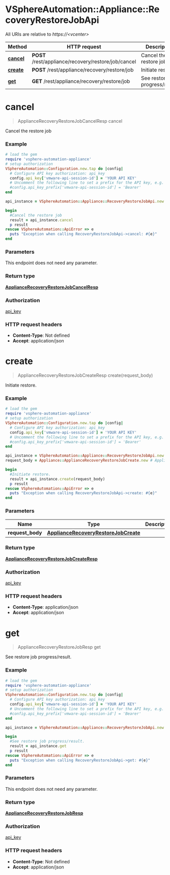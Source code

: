 # VSphereAutomation::Appliance::RecoveryRestoreJobApi

All URIs are relative to *https://&lt;vcenter&gt;*

Method | HTTP request | Description
------------- | ------------- | -------------
[**cancel**](RecoveryRestoreJobApi.md#cancel) | **POST** /rest/appliance/recovery/restore/job/cancel | Cancel the restore job
[**create**](RecoveryRestoreJobApi.md#create) | **POST** /rest/appliance/recovery/restore/job | Initiate restore.
[**get**](RecoveryRestoreJobApi.md#get) | **GET** /rest/appliance/recovery/restore/job | See restore job progress/result.


# **cancel**
> ApplianceRecoveryRestoreJobCancelResp cancel

Cancel the restore job

### Example
```ruby
# load the gem
require 'vsphere-automation-appliance'
# setup authorization
VSphereAutomation::Configuration.new.tap do |config|
  # Configure API key authorization: api_key
  config.api_key['vmware-api-session-id'] = 'YOUR API KEY'
  # Uncomment the following line to set a prefix for the API key, e.g. 'Bearer' (defaults to nil)
  #config.api_key_prefix['vmware-api-session-id'] = 'Bearer'
end

api_instance = VSphereAutomation::Appliance::RecoveryRestoreJobApi.new

begin
  #Cancel the restore job
  result = api_instance.cancel
  p result
rescue VSphereAutomation::ApiError => e
  puts "Exception when calling RecoveryRestoreJobApi->cancel: #{e}"
end
```

### Parameters
This endpoint does not need any parameter.

### Return type

[**ApplianceRecoveryRestoreJobCancelResp**](ApplianceRecoveryRestoreJobCancelResp.md)

### Authorization

[api_key](../README.md#api_key)

### HTTP request headers

 - **Content-Type**: Not defined
 - **Accept**: application/json



# **create**
> ApplianceRecoveryRestoreJobCreateResp create(request_body)

Initiate restore.

### Example
```ruby
# load the gem
require 'vsphere-automation-appliance'
# setup authorization
VSphereAutomation::Configuration.new.tap do |config|
  # Configure API key authorization: api_key
  config.api_key['vmware-api-session-id'] = 'YOUR API KEY'
  # Uncomment the following line to set a prefix for the API key, e.g. 'Bearer' (defaults to nil)
  #config.api_key_prefix['vmware-api-session-id'] = 'Bearer'
end

api_instance = VSphereAutomation::Appliance::RecoveryRestoreJobApi.new
request_body = Appliance::ApplianceRecoveryRestoreJobCreate.new # ApplianceRecoveryRestoreJobCreate | 

begin
  #Initiate restore.
  result = api_instance.create(request_body)
  p result
rescue VSphereAutomation::ApiError => e
  puts "Exception when calling RecoveryRestoreJobApi->create: #{e}"
end
```

### Parameters

Name | Type | Description  | Notes
------------- | ------------- | ------------- | -------------
 **request_body** | [**ApplianceRecoveryRestoreJobCreate**](ApplianceRecoveryRestoreJobCreate.md)|  | 

### Return type

[**ApplianceRecoveryRestoreJobCreateResp**](ApplianceRecoveryRestoreJobCreateResp.md)

### Authorization

[api_key](../README.md#api_key)

### HTTP request headers

 - **Content-Type**: application/json
 - **Accept**: application/json



# **get**
> ApplianceRecoveryRestoreJobResp get

See restore job progress/result.

### Example
```ruby
# load the gem
require 'vsphere-automation-appliance'
# setup authorization
VSphereAutomation::Configuration.new.tap do |config|
  # Configure API key authorization: api_key
  config.api_key['vmware-api-session-id'] = 'YOUR API KEY'
  # Uncomment the following line to set a prefix for the API key, e.g. 'Bearer' (defaults to nil)
  #config.api_key_prefix['vmware-api-session-id'] = 'Bearer'
end

api_instance = VSphereAutomation::Appliance::RecoveryRestoreJobApi.new

begin
  #See restore job progress/result.
  result = api_instance.get
  p result
rescue VSphereAutomation::ApiError => e
  puts "Exception when calling RecoveryRestoreJobApi->get: #{e}"
end
```

### Parameters
This endpoint does not need any parameter.

### Return type

[**ApplianceRecoveryRestoreJobResp**](ApplianceRecoveryRestoreJobResp.md)

### Authorization

[api_key](../README.md#api_key)

### HTTP request headers

 - **Content-Type**: Not defined
 - **Accept**: application/json



